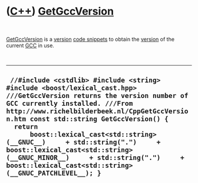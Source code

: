 



 

 

 

 

 

([C++](Cpp.htm)) [GetGccVersion](CppGetGccVersion.htm)
======================================================

 

[GetGccVersion](CppGetGccVersion.htm) is a [version](CppVersion.htm)
[code snippets](CppCodeSnippets.htm) to obtain the
[version](CppVersion.htm) of the current [GCC](CppGcc.htm) in use.

 

  ------------------------------------------------------------------------------------------------------------------------------------------------------------------------------------------------------------------------------------------------------------------------------------------------------------------------------------------------------------------------------------------------------------------------------------------------------------------------------------
  ` //#include <cstdlib> #include <string> #include <boost/lexical_cast.hpp>  ///GetGccVersion returns the version number of GCC currently installed. ///From http://www.richelbilderbeek.nl/CppGetGccVersion.htm const std::string GetGccVersion() {   return       boost::lexical_cast<std::string>(__GNUC__)     + std::string(".")     + boost::lexical_cast<std::string>(__GNUC_MINOR__)     + std::string(".")     + boost::lexical_cast<std::string>(__GNUC_PATCHLEVEL__); }`
  ------------------------------------------------------------------------------------------------------------------------------------------------------------------------------------------------------------------------------------------------------------------------------------------------------------------------------------------------------------------------------------------------------------------------------------------------------------------------------------

 

 

 

 

 





 



